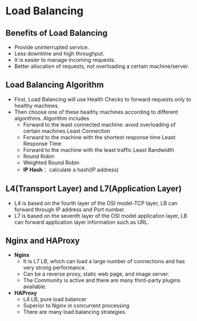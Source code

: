 # Load Balancing

## Benefits of Load Balancing
- Provide uninterrupted service.
- Less downtime and high throughput.
- It is easier to manage incoming requests.
- Better allocation of requests, not overloading a certain machine/server.

## Load Balancing Algorithm
- First, Load Balancing will use Health Checks to forward requests only to healthy machines.
- Then choose one of these healthy machines according to different algorithms. Algorithm includes
  - Forward to the least connected machine: avoid overloading of certain machines Least Connection
  - Forward to the machine with the shortest response time Least Response Time
  - Forward to the machine with the least traffic Least Bandwidth
  - Round Robin
  - Weighted Round Robin
  - **IP Hash**： calculate a hash(IP address)

## L4(Transport Layer) and L7(Application Layer)
- L4 is based on the fourth layer of the OSI model-TCP layer, LB can forward through IP address and Port number.
- L7 is based on the seventh layer of the OSI model application layer, LB can forward application layer information such as URL.

## Nginx and HAProxy
- **Nginx**
  - It is L7 LB, which can load a large number of connections and has very strong performance.
  - Can be a reverse proxy, static web page, and image server.
  - The Community is active and there are many third-party plugins available.
- **HAProxy**
  - L4 LB, pure load balancer
  - Superior to Nginx in concurrent processing
  - There are many load balancing strategies.
